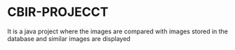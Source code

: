 # CBIR-PROJECCT
It is a java project where the images are compared with images stored in the database and similar images are displayed
